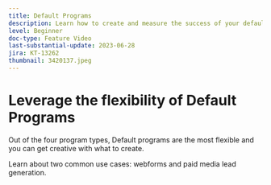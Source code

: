 ```yaml
---
title: Default Programs
description: Learn how to create and measure the success of your default programs.
level: Beginner
doc-type: Feature Video
last-substantial-update: 2023-06-28
jira: KT-13262
thumbnail: 3420137.jpeg
---
```


# Leverage the flexibility of Default Programs


Out of the four program types, Default programs are the most flexible and you can get creative with what to create. 

Learn about two common use cases: webforms and paid media lead generation.